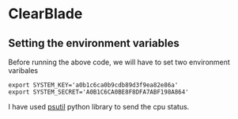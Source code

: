 # ClearBlade

## Setting the environment variables 

Before running the above code, we will have to set two environment varibales

	export SYSTEM_KEY='a0b1c6ca0b9cdb89d3f9ea82e86a'
	export SYSTEM_SECRET='A0B1C6CA0BE8F8DFA7ABF198A864'

I have used [psutil](https://psutil.readthedocs.io/en/latest/) python library to send the cpu status.
